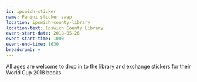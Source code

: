 ```yaml
---
id: ipswich-sticker
name: Panini sticker swap
location: ipswich-county-library
location-text: Ipswich County Library
event-start-date: 2018-05-26
event-start-time: 1000
event-end-time: 1630
breadcrumb: y
---
```


All ages are welcome to drop in to the library and exchange stickers for their World Cup 2018 books. 
